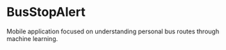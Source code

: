 # BusStopAlert
Mobile application focused on understanding personal bus routes through machine learning.
